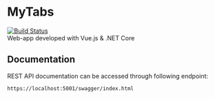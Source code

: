 # MyTabs  
[![Build Status](https://travis-ci.org/bartoszkruba/MyTabs.svg?branch=master)](https://travis-ci.org/bartoszkruba/MyTabs)  
Web-app developed with Vue.js &amp; .NET Core

## Documentation  
REST API documentation can be accessed through following endpoint:  
```
https://localhost:5001/swagger/index.html
```
